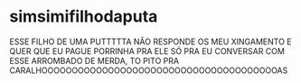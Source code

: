 # simsimifilhodaputa
ESSE FILHO DE UMA PUTTTTTA NÃO RESPONDE OS MEU XINGAMENTO E QUER QUE EU PAGUE PORRINHA PRA ELE SÓ PRA EU CONVERSAR COM ESSE ARROMBADO DE MERDA, TO PITO PRA CARALHOOOOOOOOOOOOOOOOOOOOOOOOOOOOOOOOOOOOOOOAS
